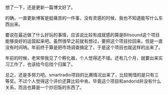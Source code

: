 想了一下，还是更新一篇博文好了。

的确，一直更新博客是挺痛苦的一件事，没有灵感的时候，我也不知道能写什么东西出来。

要说在最近做了什么好玩的事情，应该说比较有成就感的算是Bilisound这个项目能够良好的运营起来吧。虽然很早之前就有想过，要把这个项目捡回来。但是一直没有时间呐。年前终于算是把市场调查搞定了，于是这个项目也就这样的出来了。

年前的时候，老宋带我见了个孵化器，个人觉得还不错。还有几个月，就要出来实习工作了，也该给今后找个归属了。

总之，还是多努力吧。smartradio项目的比赛情况出来了，比较惋惜的是只有三等奖。不过个人觉得这个评价还算比较中肯。毕竟这个项目和andorid并没有什么关系，而且也算是一个炒旧饭的东西了。

<link rel="stylesheet" href="https://static.bilisound.cn/bplayer/bplayer.min.css">
<script src="https://static.bilisound.cn/bplayer/bplayer.min.js"></script>
<script>
    window.onload = function(){
        var bplayer = new bPlayer;
bplayer.attach("#bp1").color("#00B999").src("https://static.bilisound.cn/music/871b%252Fa4f6%252F2d2c%252F85f4680a9f8d4f06a4d79cff02f29df4.mp3").title("Bloom of Youth").artist("Key Sounds Label").cover("https://static.bilisound.cn/music/3382097775018074.jpg").init();
    }
</script>

<div id="bp1"></div>
